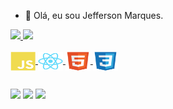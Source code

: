 - 👋 Olá, eu sou Jefferson Marques.

<div>
  <a href="https://github.com/jefferson-dev">
  <img height="200em" src="https://github-readme-stats.vercel.app/api?username=jefferson-dev&show_icons=true&theme=dracula&include_all_commits=true&count_private_true&locale=pt-BR&count_private=true&include_all_commits=true&hide_border=true&title_color=D2691E"/>
  <img height="200em" src="https://github-readme-stats.vercel.app/api/top-langs/?username=jefferson-dev&langs_count=16&theme=dracula&locale=pt-BR&hide_border=true&title_color=D2691E&layout=compact&card_width=280"/>
 </div>
  
  <div style="display: inline_block"><br>
  <img align="center" alt="Jefferson-Js" height="30" width="40" src="https://raw.githubusercontent.com/devicons/devicon/master/icons/javascript/javascript-plain.svg">
  <img align="center" alt="Jefferson-React" height="30" width="40" src="https://raw.githubusercontent.com/devicons/devicon/master/icons/react/react-original.svg">
  <img align="center" alt="Jefferson-HTML" height="30" width="40" src="https://raw.githubusercontent.com/devicons/devicon/master/icons/html5/html5-original.svg">
  <img align="center" alt="Jefferson-CSS" height="30" width="40" src="https://raw.githubusercontent.com/devicons/devicon/master/icons/css3/css3-original.svg">
<!--   <img align="right" alt="Jefferson-yoda" src="https://cdn.discordapp.com/attachments/795358919417397249/825430589581688872/hi.gif"> -->
</div>
  
  ##

 <div> 
  <a href="https://www.instagram.com/__jeffersonmarques/" target="_blank"><img src="https://img.shields.io/badge/-Instagram-%234B0082?style=for-the-badge&logo=instagram&logoColor=white" target="_blank"></a>
  <a href = "mailto:dev.jefferson.m@gmail.com"><img src="https://img.shields.io/badge/-Gmail-%23333?style=for-the-badge&logo=gmail&logoColor=white" target="_blank"></a>
  <a href="https://www.linkedin.com/in/dev-jefferson-m" target="_blank"><img src="https://img.shields.io/badge/-LinkedIn-%230077B5?style=for-the-badge&logo=linkedin&logoColor=white" target="_blank"></a>
</div>
 
